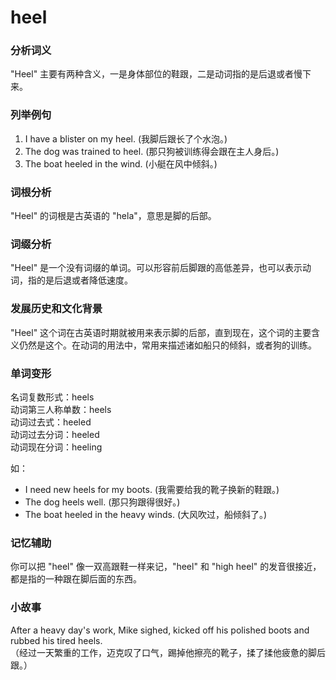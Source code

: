 # heel

### 分析词义

  

"Heel" 主要有两种含义，一是身体部位的鞋跟，二是动词指的是后退或者慢下来。

  

### 列举例句

  

1.  I have a blister on my heel. (我脚后跟长了个水泡。)
2.  The dog was trained to heel. (那只狗被训练得会跟在主人身后。)
3.  The boat heeled in the wind. (小艇在风中倾斜。)

  

### 词根分析

  

"Heel" 的词根是古英语的 "hela"，意思是脚的后部。

  

### 词缀分析

  

"Heel" 是一个没有词缀的单词。可以形容前后脚跟的高低差异，也可以表示动词，指的是后退或者降低速度。

  

### 发展历史和文化背景

  

"Heel" 这个词在古英语时期就被用来表示脚的后部，直到现在，这个词的主要含义仍然是这个。在动词的用法中，常用来描述诸如船只的倾斜，或者狗的训练。

  

### 单词变形

  

名词复数形式：heels  
动词第三人称单数：heels  
动词过去式：heeled  
动词过去分词：heeled  
动词现在分词：heeling

  

如：

  

*   I need new heels for my boots. (我需要给我的靴子换新的鞋跟。)
*   The dog heels well. (那只狗跟得很好。)
*   The boat heeled in the heavy winds. (大风吹过，船倾斜了。)

  

### 记忆辅助

  

你可以把 "heel" 像一双高跟鞋一样来记，"heel" 和 "high heel" 的发音很接近，都是指的一种跟在脚后面的东西。

  

### 小故事

  

After a heavy day's work, Mike sighed, kicked off his polished boots and rubbed his tired heels.  
（经过一天繁重的工作，迈克叹了口气，踢掉他擦亮的靴子，揉了揉他疲惫的脚后跟。）
